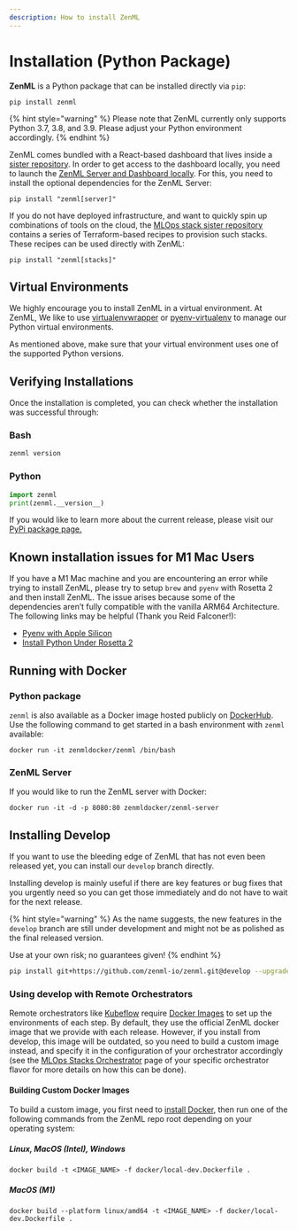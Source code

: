```yaml
---
description: How to install ZenML
---
```


# Installation (Python Package)

**ZenML** is a Python package that can be installed directly via `pip`:

```shell
pip install zenml
```

{% hint style="warning" %}
Please note that ZenML currently only supports Python 3.7, 3.8, and 3.9.
Please adjust your Python environment accordingly.
{% endhint %}

ZenML comes bundled with a React-based dashboard that lives inside a [sister repository](https://github.com/zenml-io/zenml-dashboard). In order to get access to the dashboard locally, you need to launch the [ZenML Server and Dashboard locally](deploying-zenml/deploying-zenml.md). For this, you need to install the optional dependencies for the ZenML Server:

```shell
pip install "zenml[server]"
```

If you do not have deployed infrastructure, and want to quickly spin up combinations of tools on the cloud, the [MLOps stack sister repository](https://github.com/zenml-io/mlops-stacks) contains a series of Terraform-based recipes to provision such stacks. These recipes can be used directly with ZenML:

```shell
pip install "zenml[stacks]"
```

## Virtual Environments

We highly encourage you to install ZenML in a virtual environment.
At ZenML, We like to use 
[virtualenvwrapper](https://virtualenvwrapper.readthedocs.io/en/latest/)
or [pyenv-virtualenv](https://github.com/pyenv/pyenv-virtualenv)
to manage our Python virtual environments.

As mentioned above, make sure that your virtual environment uses one of the
supported Python versions.

## Verifying Installations

Once the installation is completed, you can check whether the installation was successful through:

### Bash

```bash
zenml version
```

### Python

```python
import zenml
print(zenml.__version__)
```

If you would like to learn more about the current release, please visit our 
[PyPi package page.](https://pypi.org/project/zenml)

## Known installation issues for M1 Mac Users

If you have a M1 Mac machine and you are encountering an error while trying to install ZenML, 
please try to setup `brew` and `pyenv` with Rosetta 2 and then install ZenML. The issue arises because some of the dependencies 
aren’t fully compatible with the vanilla ARM64 Architecture. The following links may be helpful (Thank you Reid Falconer!):

- [Pyenv with Apple Silicon](http://sixty-north.com/blog/pyenv-apple-silicon.html)
- [Install Python Under Rosetta 2](https://medium.com/thinknum/how-to-install-python-under-rosetta-2-f98c0865e012)

## Running with Docker

### Python package

`zenml` is also available as a Docker image hosted publicly on 
[DockerHub](https://hub.docker.com/r/zenmldocker/zenml). 
Use the following command to get started in a bash environment with `zenml` available:

```shell
docker run -it zenmldocker/zenml /bin/bash
```

### ZenML Server

If you would like to run the ZenML server with Docker:

```shell
docker run -it -d -p 8080:80 zenmldocker/zenml-server
```

## Installing Develop

If you want to use the bleeding edge of ZenML that has not even been released
yet, you can install our `develop` branch directly.

Installing develop is mainly useful if there are key features or bug fixes that
you urgently need so you can get those immediately and do not have to wait
for the next release.

{% hint style="warning" %}
As the name suggests, the new features in the `develop` branch are still under
development and might not be as polished as the final released version.

Use at your own risk; no guarantees given!
{% endhint %}

```bash
pip install git+https://github.com/zenml-io/zenml.git@develop --upgrade
```

### Using develop with Remote Orchestrators

Remote orchestrators like [Kubeflow](../mlops-stacks/orchestrators/kubeflow.md)
require [Docker Images](../developer-guide/advanced-usage/docker.md) to set up the
environments of each step. By default, they use the official ZenML docker image
that we provide with each release. However, if you install from develop, this
image will be outdated, so you need to build a custom image instead, and
specify it in the configuration of your orchestrator accordingly (see the 
[MLOps Stacks Orchestrator](../mlops-stacks/orchestrators/orchestrators.md) 
page of your specific orchestrator flavor for more details on how this can be 
done).

#### Building Custom Docker Images

To build a custom image, you first need to
[install Docker](https://docs.docker.com/engine/install/), then run one of the
following commands from the ZenML repo root depending on your operating system:

##### Linux, MacOS (Intel), Windows

```
docker build -t <IMAGE_NAME> -f docker/local-dev.Dockerfile .
```

##### MacOS (M1)

```
docker build --platform linux/amd64 -t <IMAGE_NAME> -f docker/local-dev.Dockerfile .
```
